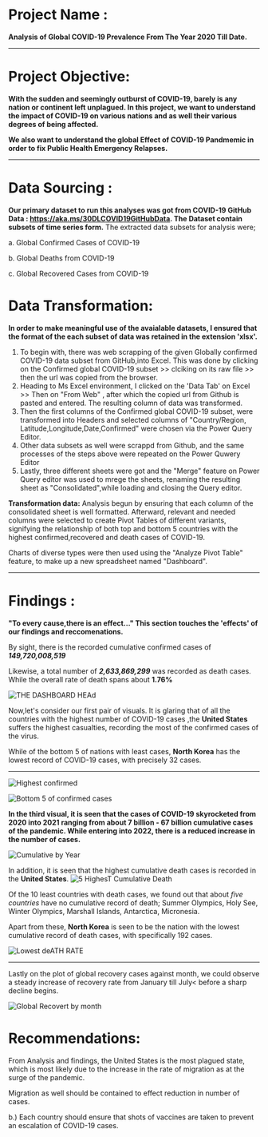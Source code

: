 # Project Name : 

**Analysis of Global COVID-19 Prevalence From The Year 2020 Till Date.**

---
# Project Objective: 

**With the sudden and seemingly outburst of COVID-19, barely is any nation or continent left unplagued. In this project, we want to understand the impact of COVID-19 on various nations and as well their various degrees of being affected.**

**We also want to  understand the global Effect of COVID-19 Pandmemic in order to fix Public Health Emergency Relapses.**

---
# Data Sourcing : 

**Our primary dataset to run this analyses was got from COVID-19 GitHub Data : https://aka.ms/30DLCOVID19GitHubData.
The Dataset contain subsets of time series form.**
The extracted data subsets for analysis were;

a. Global Confirmed Cases of COVID-19

b. Global Deaths from COVID-19

c. Global Recovered Cases from COVID-19
                  
# Data Transformation: 

**In order to make meaningful use of the avaialable datasets, I ensured that the format of the each subset of data was retained in the extension 'xlsx'.**

1) To begin with, there was web scrapping of the given Globally confirmed COVID-19 data subset from GitHub,into Excel. This was done by clicking on the Confirmed global COVID-19 subset >> clciking on its raw file >> then the url was copied from the browser.
2) Heading to Ms Excel environment, I clicked on the 'Data Tab' on Excel >> Then on  "From Web" , after which the copied url from Github is pasted and entered. The resulting column of data was transformed.
3) Then the first columns of the Confirmed global COVID-19 subset, were transformed into Headers and selected columns of "Country/Region, Latitude,Longitude,Date,Confirmed" were chosen via the Power Query Editor.
4) Other data subsets as well were scrappd from Github, and the same processes of the steps above were repeated on the Power Quwery Editor
5) Lastly, three different sheets were got and the "Merge" feature on Power Query editor was used to mrege the sheets, renaming the resulting sheet as "Consolidated",while loading and closing the Query editor.

**Transformation data:**
Analysis begun by ensuring that each column of the consolidated sheet is well formatted.
Afterward, relevant and needed columns were selected to create Pivot Tables of different variants, signifying the relationship of both top and bottom 5 countries with the highest confirmed,recovered and death cases of COVID-19.

Charts of diverse types were then used using the "Analyze Pivot Table" feature, to make up a new spreadsheet named "Dashboard".

---

# Findings : 

**"To every cause,there is an effect..." This section touches the 'effects' of our findings and reccomenations.**

 By sight, there is the recorded cumulative confirmed cases of  **_149,720,008,519_**
 
 Likewise, a total number of  **_2,633,869,299_**  was recorded as death cases.
 While the overall rate of death spans about **1.76%**

 ![THE DASHBOARD HEAd](https://user-images.githubusercontent.com/107119554/174418235-f5f19442-45a6-4ed9-937a-e04a94206466.PNG)

 
 Now,let's consider our first pair of visuals. It is glaring that of all the countries with the highest number of COVID-19 cases ,the **United States** 
 suffers the highest casualties, recording the most of the confirmed cases of the virus.
 
 While of the bottom 5 of nations with least cases, **North Korea** has the lowest record of COVID-19 cases, with precisely 32 cases. 


---
![Highest confirmed](https://user-images.githubusercontent.com/107119554/174417228-3aba5534-3398-466d-960d-d06c415717b5.PNG)

![Bottom 5 of confirmed cases](https://user-images.githubusercontent.com/107119554/174417600-8c069ee7-bfc1-4f2d-9099-a4150cfef1f0.PNG)

**In the third visual, it is seen that the cases of COVID-19 skyrocketed from 2020 into 2021 ranging from about 7 billion - 67 billion cumulative cases of the pandemic. While entering into 2022, there is a reduced increase in the number of cases.**


![Cumulative by Year](https://user-images.githubusercontent.com/107119554/174418213-ada61e53-bad4-41e8-bb4d-4a0a39bc80fc.PNG)

In addition, it is seen that the highest cumulative death cases is recorded in the **United States**. 
![5 HighesT Cumulative Death](https://user-images.githubusercontent.com/107119554/174912565-08d7a76a-93ad-4be5-a4fb-79e9b09d09d3.PNG)


Of the 10 least countries with death cases, we found out that about _five countries_ have no cumulative record of death;  Summer Olympics, Holy See, Winter Olympics, Marshall Islands, Antarctica, Micronesia.  

Apart from these, **North Korea** is seen to be the nation with the lowest cumulative record of death cases, with specifically 192 cases.

![Lowest deATH RATE](https://user-images.githubusercontent.com/107119554/174912969-8d562003-8e03-43fb-a846-fc9cc2a4d529.PNG)

---
Lastly on the plot of global recovery cases against month, we could observe a steady increase of recovery rate from January till July< before a sharp decline begins.

![Global Recovert by month](https://user-images.githubusercontent.com/107119554/174913259-34d6edf4-d9f9-4ac9-826d-552d7e7ead60.PNG)



# Recommendations: 

From Analysis and findings, the United States is the most plagued state, which is most likely due to the increase in the rate of migration as at the surge of the pandemic. 

Migration as well should be contained to effect reduction in number of cases. 

b.) Each country should ensure that shots of vaccines are taken to prevent an escalation of COVID-19 cases. 







